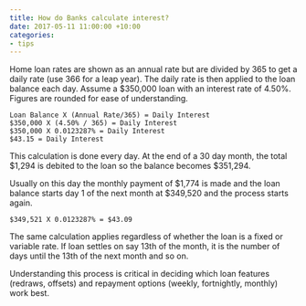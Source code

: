 ```yaml
---
title: How do Banks calculate interest?
date: 2017-05-11 11:00:00 +10:00
categories:
- tips
---
```


Home loan rates are shown as an annual rate but are divided by 365 to get a daily rate (use 366 for a leap year). The daily rate is then applied to the loan balance each day. Assume a $350,000 loan with an interest rate of 4.50%. Figures are rounded for ease of understanding.

    Loan Balance X (Annual Rate/365) = Daily Interest
    $350,000 X (4.50% / 365) = Daily Interest
    $350,000 X 0.0123287% = Daily Interest
    $43.15 = Daily Interest

This calculation is done every day. At the end of a 30 day month, the total $1,294 is debited to the loan so the balance becomes $351,294.

Usually on this day the monthly payment of $1,774 is made and the loan balance starts day 1 of the next month at $349,520 and the process starts again.

    $349,521 X 0.0123287% = $43.09

The same calculation applies regardless of whether the loan is a fixed or variable rate. If loan settles on say 13th of the month, it is the number of days until the 13th of the next month and so on.

Understanding this process is critical in deciding which loan features (redraws, offsets) and repayment options (weekly, fortnightly, monthly) work best.
